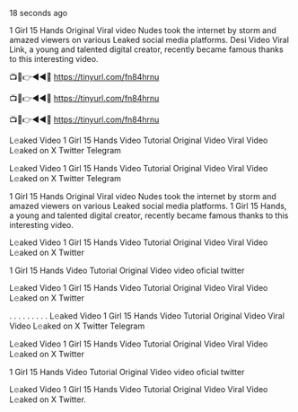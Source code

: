 18 seconds ago

1 Girl 15 Hands Original Viral video Nudes took the internet by storm and amazed viewers on various Leaked social media platforms. Desi Video Viral Link, a young and talented digital creator, recently became famous thanks to this interesting video.

📺📱👉◄◄🔴  https://tinyurl.com/fn84hrnu

📺📱👉◄◄🔴  https://tinyurl.com/fn84hrnu

📺📱👉◄◄🔴  https://tinyurl.com/fn84hrnu

L𝚎aked Video 1 Girl 15 Hands Video Tutorial Original Video Viral Video L𝚎aked on X Twitter Telegram

L𝚎aked Video 1 Girl 15 Hands Video Tutorial Original Video Viral Video L𝚎aked on X Twitter Telegram

1 Girl 15 Hands Original Viral video Nudes took the internet by storm and amazed viewers on various Leaked social media platforms. 1 Girl 15 Hands, a young and talented digital creator, recently became famous thanks to this interesting video.

L𝚎aked Video 1 Girl 15 Hands Video Tutorial Original Video Viral Video L𝚎aked on X Twitter

1 Girl 15 Hands Video Tutorial Original Video video oficial twitter

L𝚎aked Video 1 Girl 15 Hands Video Tutorial Original Video Viral Video L𝚎aked on X Twitter

. . . . . . . . . L𝚎aked Video 1 Girl 15 Hands Video Tutorial Original Video Viral Video L𝚎aked on X Twitter Telegram

L𝚎aked Video 1 Girl 15 Hands Video Tutorial Original Video Viral Video L𝚎aked on X Twitter

1 Girl 15 Hands Video Tutorial Original Video video oficial twitter

L𝚎aked Video 1 Girl 15 Hands Video Tutorial Original Video Viral Video L𝚎aked on X Twitter.
